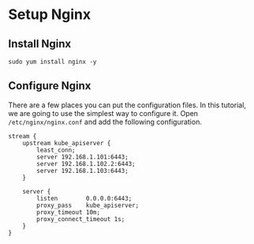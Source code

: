 # Setup Nginx

## Install Nginx
```shell
sudo yum install nginx -y
```

## Configure Nginx
There are a few places you can put the configuration files. In this tutorial, we are going to use the simplest way to configure it. Open `/etc/nginx/nginx.conf` and add the following configuration.

```shell
stream {
    upstream kube_apiserver {
        least_conn;
        server 192.168.1.101:6443;
        server 192.168.1.102.2:6443;
        server 192.168.1.103:6443;
    }

    server {
        listen        0.0.0.0:6443;
        proxy_pass    kube_apiserver;
        proxy_timeout 10m;
        proxy_connect_timeout 1s;
    }
}
```
